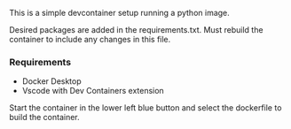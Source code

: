 This is a simple devcontainer setup running a python image. 

Desired packages are added in the requirements.txt. Must rebuild the container to include any changes in this file.

### Requirements
- Docker Desktop
- Vscode with Dev Containers extension

Start the container in the lower left blue button and select the dockerfile to build the container.
